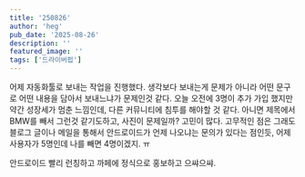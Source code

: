 ```yaml
---
title: '250826'
author: 'heg'
pub_date: '2025-08-26'
description: ''
featured_image: ''
tags: ['드라이버펍']
---
```


어제 자동화툴로 보내는 작업을 진행했다. 생각보다 보내는게 문제가 아니라 어떤 문구로 어떤 내용을 담아서 보내느냐가 문제인것 같다. 오늘 오전에 3명이 추가 가입 했지만 약간 성장세가 멈춘 느낌인데, 다른 커뮤니티에 침투를 해야할 것 같다. 아니면 제목에서 BMW를 빼서 그런것 같기도하고, 사진이 문제일까? 고민이 많다. 고무적인 점은 그래도 블로그 글이나 메일을 통해서 안드로이드가 언제 나오냐는 문의가 있다는 점인듯, 어제 사용자가 5명인데 나를 빼면 4명이겠지. ㅠ

안드로이드 빨리 런칭하고 까페에 정식으로 홍보하고 으쌰으쌰. 